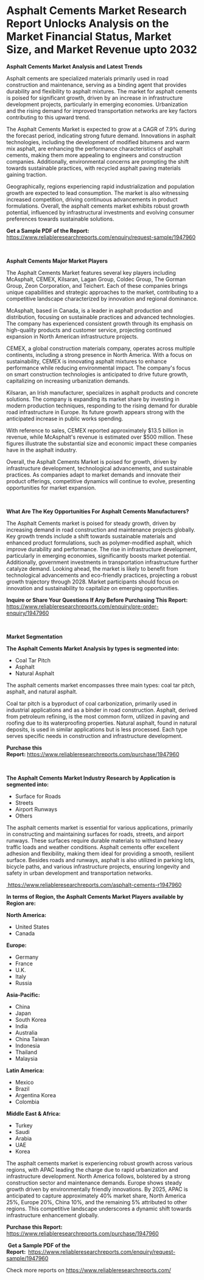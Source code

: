 <p><h1>Asphalt Cements Market Research Report Unlocks Analysis on the Market Financial Status, Market Size, and Market Revenue upto 2032</h1></p><p><strong>Asphalt Cements Market Analysis and Latest Trends</strong></p>
<p><p>Asphalt cements are specialized materials primarily used in road construction and maintenance, serving as a binding agent that provides durability and flexibility to asphalt mixtures. The market for asphalt cements is poised for significant growth, driven by an increase in infrastructure development projects, particularly in emerging economies. Urbanization and the rising demand for improved transportation networks are key factors contributing to this upward trend.</p><p>The Asphalt Cements Market is expected to grow at a CAGR of 7.9% during the forecast period, indicating strong future demand. Innovations in asphalt technologies, including the development of modified bitumens and warm mix asphalt, are enhancing the performance characteristics of asphalt cements, making them more appealing to engineers and construction companies. Additionally, environmental concerns are prompting the shift towards sustainable practices, with recycled asphalt paving materials gaining traction.</p><p>Geographically, regions experiencing rapid industrialization and population growth are expected to lead consumption. The market is also witnessing increased competition, driving continuous advancements in product formulations. Overall, the asphalt cements market exhibits robust growth potential, influenced by infrastructural investments and evolving consumer preferences towards sustainable solutions.</p></p>
<p><strong>Get a Sample PDF of the Report:&nbsp;</strong> <a href="https://www.reliableresearchreports.com/enquiry/request-sample/1947960?utm_campaign=2487&utm_medium=2&utm_source=Github&utm_content=ia&utm_term=02042025&utm_id=asphalt-cements">https://www.reliableresearchreports.com/enquiry/request-sample/1947960</a></p>
<p>&nbsp;</p>
<p><strong>Asphalt Cements Major Market Players</strong></p>
<p><p>The Asphalt Cements Market features several key players including McAsphalt, CEMEX, Kilsaran, Lagan Group, Coldec Group, The Gorman Group, Zeon Corporation, and Teichert. Each of these companies brings unique capabilities and strategic approaches to the market, contributing to a competitive landscape characterized by innovation and regional dominance.</p><p>McAsphalt, based in Canada, is a leader in asphalt production and distribution, focusing on sustainable practices and advanced technologies. The company has experienced consistent growth through its emphasis on high-quality products and customer service, projecting continued expansion in North American infrastructure projects.</p><p>CEMEX, a global construction materials company, operates across multiple continents, including a strong presence in North America. With a focus on sustainability, CEMEX is innovating asphalt mixtures to enhance performance while reducing environmental impact. The company's focus on smart construction technologies is anticipated to drive future growth, capitalizing on increasing urbanization demands.</p><p>Kilsaran, an Irish manufacturer, specializes in asphalt products and concrete solutions. The company is expanding its market share by investing in modern production techniques, responding to the rising demand for durable road infrastructure in Europe. Its future growth appears strong with the anticipated increase in public works spending.</p><p>With reference to sales, CEMEX reported approximately $13.5 billion in revenue, while McAsphalt's revenue is estimated over $500 million. These figures illustrate the substantial size and economic impact these companies have in the asphalt industry.</p><p>Overall, the Asphalt Cements Market is poised for growth, driven by infrastructure development, technological advancements, and sustainable practices. As companies adapt to market demands and innovate their product offerings, competitive dynamics will continue to evolve, presenting opportunities for market expansion.</p></p>
<p>&nbsp;</p>
<p><strong>What Are The Key Opportunities For Asphalt Cements Manufacturers?</strong></p>
<p><p>The Asphalt Cements market is poised for steady growth, driven by increasing demand in road construction and maintenance projects globally. Key growth trends include a shift towards sustainable materials and enhanced product formulations, such as polymer-modified asphalt, which improve durability and performance. The rise in infrastructure development, particularly in emerging economies, significantly boosts market potential. Additionally, government investments in transportation infrastructure further catalyze demand. Looking ahead, the market is likely to benefit from technological advancements and eco-friendly practices, projecting a robust growth trajectory through 2028. Market participants should focus on innovation and sustainability to capitalize on emerging opportunities.</p></p>
<p><strong>Inquire or Share Your Questions If Any Before Purchasing This Report:</strong> <a href="https://www.reliableresearchreports.com/enquiry/pre-order-enquiry/1947960?utm_campaign=2487&utm_medium=2&utm_source=Github&utm_content=ia&utm_term=02042025&utm_id=asphalt-cements">https://www.reliableresearchreports.com/enquiry/pre-order-enquiry/1947960</a></p>
<p>&nbsp;</p>
<p><strong>Market Segmentation</strong></p>
<p><strong>The Asphalt Cements Market Analysis by types is segmented into:</strong></p>
<p><ul><li>Coal Tar Pitch</li><li>Asphalt</li><li>Natural Asphalt</li></ul></p>
<p><p>The asphalt cements market encompasses three main types: coal tar pitch, asphalt, and natural asphalt. </p><p>Coal tar pitch is a byproduct of coal carbonization, primarily used in industrial applications and as a binder in road construction. Asphalt, derived from petroleum refining, is the most common form, utilized in paving and roofing due to its waterproofing properties. Natural asphalt, found in natural deposits, is used in similar applications but is less processed. Each type serves specific needs in construction and infrastructure development.</p></p>
<p><strong>Purchase this Report:&nbsp;</strong><a href="https://www.reliableresearchreports.com/purchase/1947960?utm_campaign=2487&utm_medium=2&utm_source=Github&utm_content=ia&utm_term=02042025&utm_id=asphalt-cements">https://www.reliableresearchreports.com/purchase/1947960</a></p>
<p>&nbsp;</p>
<p><strong>The Asphalt Cements Market Industry Research by Application is segmented into:</strong></p>
<p><ul><li>Surface for Roads</li><li>Streets</li><li>Airport Runways</li><li>Others</li></ul></p>
<p><p>The asphalt cements market is essential for various applications, primarily in constructing and maintaining surfaces for roads, streets, and airport runways. These surfaces require durable materials to withstand heavy traffic loads and weather conditions. Asphalt cements offer excellent adhesion and flexibility, making them ideal for providing a smooth, resilient surface. Besides roads and runways, asphalt is also utilized in parking lots, bicycle paths, and various infrastructure projects, ensuring longevity and safety in urban development and transportation networks.</p></p>
<p><a href="https://www.reliableresearchreports.com/asphalt-cements-r1947960?utm_campaign=2487&utm_medium=2&utm_source=Github&utm_content=ia&utm_term=02042025&utm_id=asphalt-cements">&nbsp;https://www.reliableresearchreports.com/asphalt-cements-r1947960</a></p>
<p><strong>In terms of Region, the Asphalt Cements Market Players available by Region are:</strong></p>
<p>
    <p> <strong> North America: </strong>
        <ul>
            <li>United States</li>
            <li>Canada</li>
        </ul>
        </p> 
    <p> <strong> Europe: </strong>
        <ul>
            <li>Germany</li>
            <li>France</li>
            <li>U.K.</li>
            <li>Italy</li>
            <li>Russia</li>
        </ul>
        </p> 
    <p> <strong> Asia-Pacific: </strong>
        <ul>
            <li>China</li>
            <li>Japan</li>
            <li>South Korea</li>
            <li>India</li>
            <li>Australia</li>
            <li>China Taiwan</li>
            <li>Indonesia</li>
            <li>Thailand</li>
            <li>Malaysia</li>
        </ul>
        </p> 
    <p> <strong> Latin America: </strong>
        <ul>
            <li>Mexico</li>
            <li>Brazil</li>
            <li>Argentina Korea</li>
            <li>Colombia</li>
        </ul>
        </p> 
    <p> <strong> Middle East & Africa: </strong>
        <ul>
            <li>Turkey</li>
            <li>Saudi</li>
            <li>Arabia</li>
            <li>UAE</li>
            <li>Korea</li>
        </ul>
    </p>
    </p>
<p><p>The asphalt cements market is experiencing robust growth across various regions, with APAC leading the charge due to rapid urbanization and infrastructure development. North America follows, bolstered by a strong construction sector and maintenance demands. Europe shows steady growth driven by environmentally friendly innovations. By 2025, APAC is anticipated to capture approximately 40% market share, North America 25%, Europe 20%, China 10%, and the remaining 5% attributed to other regions. This competitive landscape underscores a dynamic shift towards infrastructure enhancement globally.</p></p>
<p><strong>Purchase this Report: </strong><a href="https://www.reliableresearchreports.com/purchase/1947960?utm_campaign=2487&utm_medium=2&utm_source=Github&utm_content=ia&utm_term=02042025&utm_id=asphalt-cements">https://www.reliableresearchreports.com/purchase/1947960</a></p>
<p>&nbsp;<strong>Get a Sample PDF of the Report:&nbsp;&nbsp;</strong><a href="https://www.reliableresearchreports.com/enquiry/request-sample/1947960?utm_campaign=2487&utm_medium=2&utm_source=Github&utm_content=ia&utm_term=02042025&utm_id=asphalt-cements">https://www.reliableresearchreports.com/enquiry/request-sample/1947960</a></p>
<p><strong></strong></p>
<p>Check more reports on <a href="https://www.reliableresearchreports.com/?utm_campaign=2487&utm_medium=2&utm_source=Github&utm_content=ia&utm_term=02042025&utm_id=asphalt-cements">https://www.reliableresearchreports.com/</a></p>